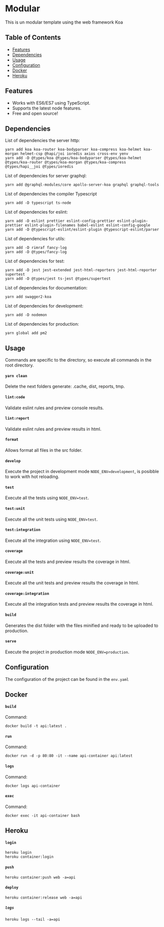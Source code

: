 # Modular

This is un modular template using the web framework Koa

## Table of Contents

- [Features](#Features)
- [Dependencies](#Dependencies)
- [Usage](#Usage)
- [Configuration](#Configuration)
- [Docker](#Docker)
- [Heroku](#Heroku)

## Features

- Works with ES6/ES7 using TypeScript.
- Supports the latest node features.
- Free and open source!

## Dependencies

List of dependencies the server http:

```
yarn add koa koa-router koa-bodyparser koa-compress koa-helmet koa-morgan helmet-csp @hapi/joi ioredis axios cross-env yenv
yarn add -D @types/koa @types/koa-bodyparser @types/koa-helmet @types/koa-router @types/koa-morgan @types/koa-compress @types/hapi__joi @types/ioredis
```

List of dependencies for server graphql:

```
yarn add @graphql-modules/core apollo-server-koa graphql graphql-tools
```

List of dependencies the compiler Typescript

```
yarn add -D typescript ts-node
```

List of dependencies for eslint:

```
yarn add -D eslint prettier eslint-config-prettier eslint-plugin-prettier eslint-plugin-filenames babel-eslint eslint-config-google
yarn add -D @typescript-eslint/eslint-plugin @typescript-eslint/parser
```

List of dependencies for utils:

```
yarn add -D rimraf fancy-log
yarn add -D @types/fancy-log
```

List of dependencies for test:

```
yarn add -D jest jest-extended jest-html-reporters jest-html-reporter supertest
yarn add -D @types/jest ts-jest @types/supertest
```

List of dependencies for documentation:

```
yarn add swagger2-koa
```

List of dependencies for development:

```
yarn add -D nodemon
```

List of dependencies for production:

```
yarn global add pm2
```

## Usage

Commands are specific to the directory, so execute all commands in the root directory.

#### `yarn clean`

Delete the next folders generate: .cache, dist, reports, tmp.

#### `lint:code`

Validate eslint rules and preview console results.

#### `lint:report`

Validate eslint rules and preview results in html.

#### `format`

Allows format all files in the src folder.

#### `develop`

Execute the project in development mode `NODE_ENV=development`, is posibble to work with hot reloading.

#### `test`

Execute all the tests using `NODE_ENV=test`.

#### `test:unit`

Execute all the unit tests using `NODE_ENV=test`.

#### `test:integration`

Execute all the integration using `NODE_ENV=test`.

#### `coverage`

Execute all the tests and preview results the coverage in html.

#### `coverage:unit`

Execute all the unit tests and preview results the coverage in html.

#### `coverage:integration`

Execute all the integration tests and preview results the coverage in html.

#### `build`

Generates the dist folder with the files minified and ready to be uploaded to production.

#### `serve`

Execute the project in production mode `NODE_ENV=production`.

## Configuration

The configuration of the project can be found in the `env.yaml`

## Docker

#### `build`

Command:

```
docker build -t api:latest .
```

#### `run`

Command:

```
docker run -d -p 80:80 -it --name api-container api:latest
```

#### `logs`

Command:

```
docker logs api-container
```

#### `exec`

Command:

```
docker exec -it api-container bash
```

## Heroku

#### `login`

```
heroku login
heroku container:login
```

#### `push`

```
heroku container:push web -a=api
```

#### `deploy`

```
heroku container:release web -a=api
```

##### `logs`

```
heroku logs --tail -a=api
```
